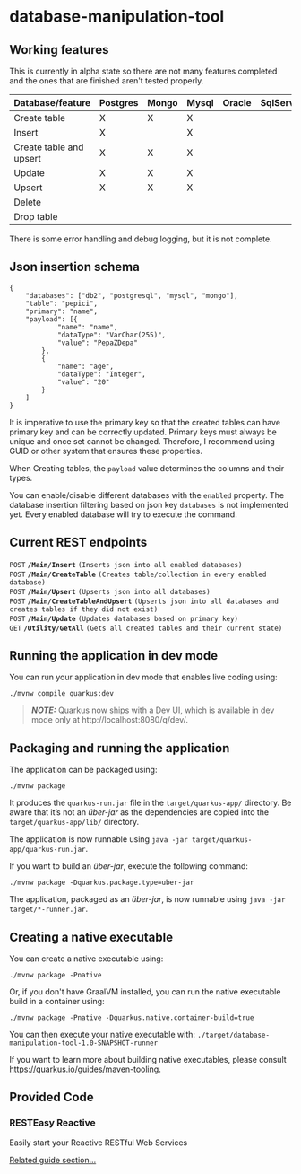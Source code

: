 # database-manipulation-tool

## Working features

This is currently in alpha state so there are not many features completed and the ones that are finished aren't tested properly.

| Database/feature        	 | Postgres 	 | Mongo 	 | Mysql 	 | Oracle 	 | SqlServer 	 | Db2 	 |
|---------------------------|------------|---------|---------|----------|-------------|-------|
| Create table            	 | X    	     | X   	   | X   	   | 	        | 	           | 	     |
| Insert                  	 | X    	     | 	       | X   	   | 	        | 	           | 	     |
| Create table and upsert 	 | X	         | X	      | X	      | 	        | 	           | 	     |
| Update                  	 | X	         | X	      | X 	     | 	        | 	           | 	     |
| Upsert                  	 | X	         | X   	   | X   	   | 	        | 	           | 	     |
| Delete                  	 | 	          | 	       | 	       | 	        | 	           | 	     |
| Drop table        	       | 	          | 	       | 	       | 	        | 	           | 	     |

There is some error handling and debug logging, but it is not complete. 
## Json insertion schema
```
{
	"databases": ["db2", "postgresql", "mysql", "mongo"],
	"table": "pepici",
	"primary": "name",
	"payload": [{
            "name": "name",
            "dataType": "VarChar(255)",
            "value": "PepaZDepa"
        },
        {
            "name": "age",
            "dataType": "Integer",
            "value": "20"
        }
    ]
}
```

It is imperative to use the primary key so that the created tables can have primary key and can be correctly updated.
Primary keys must always be unique and once set cannot be changed. Therefore, I recommend using GUID or other system that ensures these properties.

When Creating tables, the `payload` value determines the columns and their types.

You can enable/disable different databases with the `enabled` property. The database insertion filtering based on json key `databases` is not implemented yet. Every enabled database will try to execute the command.

## Current REST endpoints

<summary><code>POST</code> <code><b>/Main/Insert</b></code> <code>(Inserts json into all enabled databases)</code></summary>
<summary><code>POST</code> <code><b>/Main/CreateTable</b></code> <code>(Creates table/collection in every enabled database)</code></summary>
<summary><code>POST</code> <code><b>/Main/Upsert</b></code> <code>(Upserts json into all databases)</code></summary>
<summary><code>POST</code> <code><b>/Main/CreateTableAndUpsert</b></code> <code>(Upserts json into all databases and creates tables if they did not exist)</code></summary>
<summary><code>POST</code> <code><b>/Main/Update</b></code> <code>(Updates databases based on primary key)</code></summary>

<summary><code>GET</code> <code><b>/Utility/GetAll</b></code> <code>(Gets all created tables and their current state)</code></summary>


## Running the application in dev mode

You can run your application in dev mode that enables live coding using:

```shell script
./mvnw compile quarkus:dev
```

> **_NOTE:_**  Quarkus now ships with a Dev UI, which is available in dev mode only at http://localhost:8080/q/dev/.

## Packaging and running the application

The application can be packaged using:

```shell script
./mvnw package
```

It produces the `quarkus-run.jar` file in the `target/quarkus-app/` directory.
Be aware that it’s not an _über-jar_ as the dependencies are copied into the `target/quarkus-app/lib/` directory.

The application is now runnable using `java -jar target/quarkus-app/quarkus-run.jar`.

If you want to build an _über-jar_, execute the following command:

```shell script
./mvnw package -Dquarkus.package.type=uber-jar
```

The application, packaged as an _über-jar_, is now runnable using `java -jar target/*-runner.jar`.

## Creating a native executable

You can create a native executable using:

```shell script
./mvnw package -Pnative
```

Or, if you don't have GraalVM installed, you can run the native executable build in a container using:

```shell script
./mvnw package -Pnative -Dquarkus.native.container-build=true
```

You can then execute your native executable with: `./target/database-manipulation-tool-1.0-SNAPSHOT-runner`

If you want to learn more about building native executables, please consult https://quarkus.io/guides/maven-tooling.

## Provided Code

### RESTEasy Reactive

Easily start your Reactive RESTful Web Services

[Related guide section...](https://quarkus.io/guides/getting-started-reactive#reactive-jax-rs-resources)
